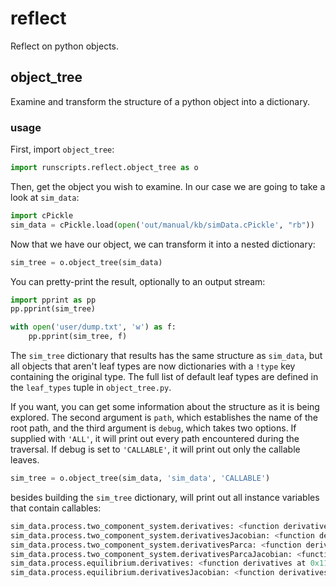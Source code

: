# reflect

Reflect on python objects.

## object_tree

Examine and transform the structure of a python object into a dictionary.

### usage

First, import `object_tree`:

```python
import runscripts.reflect.object_tree as o
```

Then, get the object you wish to examine. In our case we are going to take a look at `sim_data`:

```python
import cPickle
sim_data = cPickle.load(open('out/manual/kb/simData.cPickle', "rb"))
```

Now that we have our object, we can transform it into a nested dictionary:

```python
sim_tree = o.object_tree(sim_data)
```

You can pretty-print the result, optionally to an output stream:

```python
import pprint as pp
pp.pprint(sim_tree)

with open('user/dump.txt', 'w') as f:
    pp.pprint(sim_tree, f)
```

The `sim_tree` dictionary that results has the same structure as `sim_data`, but all objects that aren't leaf types are now dictionaries with a `!type` key containing the original type. The full list of default leaf types are defined in the `leaf_types` tuple in `object_tree.py`.

If you want, you can get some information about the structure as it is being explored. The second argument is `path`, which establishes the name of the root path, and the third argument is `debug`, which takes two options. If supplied with `'ALL'`, it will print out every path encountered during the traversal. If debug is set to `'CALLABLE'`, it will print out only the callable leaves.

```python
sim_tree = o.object_tree(sim_data, 'sim_data', 'CALLABLE')
```

besides building the `sim_tree` dictionary, will print out all instance variables that contain callables:

```python
sim_data.process.two_component_system.derivatives: <function derivatives at 0x11f9771b8>
sim_data.process.two_component_system.derivativesJacobian: <function derivativesJacobian at 0x11f977230>
sim_data.process.two_component_system.derivativesParca: <function derivatives at 0x11f977488>
sim_data.process.two_component_system.derivativesParcaJacobian: <function derivativesJacobian at 0x11f977500>
sim_data.process.equilibrium.derivatives: <function derivatives at 0x11f977398>
sim_data.process.equilibrium.derivativesJacobian: <function derivativesJacobian at 0x11f977578>
```
